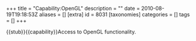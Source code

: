 +++
title = "Capability:OpenGL"
description = ""
date = 2010-08-19T19:18:53Z
aliases = []
[extra]
id = 8031
[taxonomies]
categories = []
tags = []
+++

{{stub}}{{capability}}Access to OpenGL functionality.
